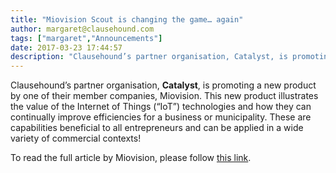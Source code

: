 ```yaml
---
title: "Miovision Scout is changing the game… again"
author: margaret@clausehound.com
tags: ["margaret","Announcements"]
date: 2017-03-23 17:44:57
description: "Clausehound’s partner organisation, Catalyst, is promoting a new product by one of their member companies, Miovision."
---
```




Clausehound’s partner organisation, **Catalyst**, is promoting a new product by one of their member companies, Miovision. This new product illustrates the value of the Internet of Things (“IoT”) technologies and how they can continually improve efficiencies for a business or municipality. These are capabilities beneficial to all entrepreneurs and  can be  applied in a wide variety of commercial contexts!

To read the full article by Miovision, please follow [this link](https://miovision.com/blog/miovision-scout-changing-game/?utm_source=Partners+Newsletter+List&amp;utm_campaign=abc1b702fa-Best_of_Breed_Feb15&amp;utm_medium=email&amp;utm_term=0_57583276bb-abc1b702fa-). 
